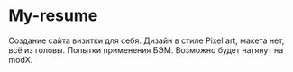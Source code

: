 # My-resume
Создание сайта визитки для себя.
Дизайн в стиле Pixel art, макета нет, всё из головы.
Попытки применения БЭМ.
Возможно будет натянут на modX.
